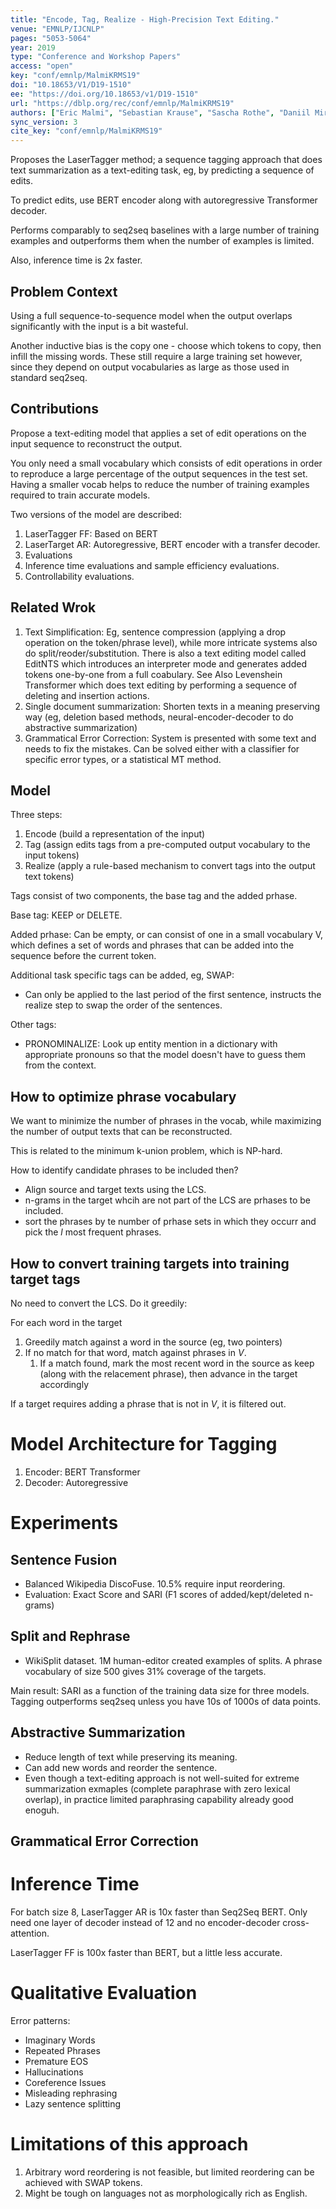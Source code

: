 ```yaml
---
title: "Encode, Tag, Realize - High-Precision Text Editing."
venue: "EMNLP/IJCNLP"
pages: "5053-5064"
year: 2019
type: "Conference and Workshop Papers"
access: "open"
key: "conf/emnlp/MalmiKRMS19"
doi: "10.18653/V1/D19-1510"
ee: "https://doi.org/10.18653/v1/D19-1510"
url: "https://dblp.org/rec/conf/emnlp/MalmiKRMS19"
authors: ["Eric Malmi", "Sebastian Krause", "Sascha Rothe", "Daniil Mirylenka", "Aliaksei Severyn"]
sync_version: 3
cite_key: "conf/emnlp/MalmiKRMS19"
---
```


Proposes the LaserTagger method; a sequence tagging approach that does text summarization as a text-editing task, eg, by predicting a sequence of edits.

To predict edits, use BERT encoder along with autoregressive Transformer decoder.

Performs comparably to seq2seq baselines with a large number of training examples and outperforms them when the number of examples is limited.

Also, inference time is 2x faster.

## Problem Context

Using a full sequence-to-sequence model when the output overlaps significantly with the input is a bit wasteful.

Another inductive bias is the copy one - choose which tokens to copy, then infill the missing words. These still require a large training set however, since they depend on output vocabularies as large as those used in standard seq2seq.

## Contributions

Propose a text-editing model that applies a set of edit operations on the input sequence to reconstruct the output.

You only need a small vocabulary which consists of edit operations in order to reproduce a large percentage of the output sequences in the test set. Having a smaller vocab helps to reduce the number of training examples required to train accurate models.

Two versions of the model are described:

1. LaserTagger FF: Based on BERT
2. LaserTarget AR: Autoregressive, BERT encoder with a transfer decoder.
3. Evaluations
4. Inference time evaluations and sample efficiency evaluations.
5. Controllability evaluations.

## Related Wrok

1. Text Simplification: Eg, sentence compression (applying a drop operation on the token/phrase level), while more intricate systems also do split/reoder/substitution. There is also a text editing model called EditNTS which introduces an interpreter mode and generates added tokens one-by-one from a full coabulary. See Also Levenshein Transformer which does text editing by performing a sequence of deleting and insertion actions.
2. Single document summarization: Shorten texts in a meaning preserving way (eg, deletion based methods, neural-encoder-decoder to do abstractive summarization)
3. Grammatical Error Correction: System is presented with some text and needs to fix the mistakes. Can be solved either with a classifier for specific error types, or a statistical MT method.

## Model

Three steps:

1. Encode (build a representation of the input)
2. Tag (assign edits tags from a pre-computed output vocabulary to the input tokens)
3. Realize (apply a rule-based mechanism to convert tags into the output text tokens)



Tags consist of two components, the base tag and the added prhase.

Base tag: KEEP or DELETE.

Added prhase: Can be empty, or can consist of one in a small vocabulary V, which defines a set of words and phrases that can be added into the sequence before the current token.

Additional task specific tags can be added, eg, SWAP:

 - Can only be applied to the last period of the first sentence, instructs the realize step to swap the order of the sentences.

Other tags:

 - PRONOMINALIZE: Look up entity mention in a dictionary with appropriate pronouns so that the model doesn't have to guess them from the context.


## How to optimize phrase vocabulary

We want to minimize the number of phrases in the vocab, while maximizing the number of output texts that can be reconstructed.

This is related to the minimum k-union problem, which is NP-hard.

How to identify candidate phrases to be included then?

 - Align source and target texts using the LCS.
 - n-grams in the target whcih are not part of the LCS are prhases to be included.
 - sort the phrases by te number of prhase sets in which they occurr and pick the $l$ most frequent phrases.

## How to convert training targets into training target tags

No need to convert the LCS. Do it greedily:

For each word in the target
1. Greedily match against a word in the source (eg, two pointers)
2. If no match for that word, match against phrases in $V$.
	1. If a match found, mark the most recent word in the source as keep (along with the relacement phrase), then advance in the target accordingly

If a target requires adding a phrase that is not in $V$, it is filtered out.

# Model Architecture for Tagging

1. Encoder: BERT Transformer
2. Decoder: Autoregressive


# Experiments

## Sentence Fusion

 - Balanced Wikipedia DiscoFuse. 10.5% require input reordering.
 - Evaluation: Exact Score and SARI (F1 scores of added/kept/deleted n-grams)

## Split and Rephrase

* WikiSplit dataset. 1M human-editor created examples of splits. A phrase vocabulary of size 500 gives 31% coverage of the targets.


Main result: SARI as a function of the training data size for three models. Tagging outperforms seq2seq unless you have 10s of 1000s of data points.


## Abstractive Summarization

- Reduce length of text while preserving its meaning.
- Can add new words and reorder the sentence.
- Even though a text-editing approach is not well-suited for extreme summarization exmaples (complete paraphrase with zero lexical overlap), in practice limited paraphrasing capability already good enoguh.

## Grammatical Error Correction

# Inference Time

For batch size 8, LaserTagger AR is 10x faster than Seq2Seq BERT. Only need one layer of decoder instead of 12 and no encoder-decoder cross-attention.

LaserTagger FF is 100x faster than BERT, but a little less accurate.

# Qualitative Evaluation

Error patterns:
 - Imaginary Words
 - Repeated Phrases
 - Premature EOS
 - Hallucinations
 - Coreference Issues
 - Misleading rephrasing
 - Lazy sentence splitting


# Limitations of this approach

1. Arbitrary word reordering is not feasible, but limited reordering can be achieved with SWAP tokens.
2. Might be tough on languages not as morphologically rich as English.
